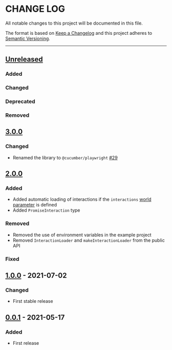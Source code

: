 # CHANGE LOG
All notable changes to this project will be documented in this file.

The format is based on [Keep a Changelog](http://keepachangelog.com/)
and this project adheres to [Semantic Versioning](http://semver.org/).

----
## [Unreleased]

### Added

### Changed

### Deprecated

### Removed

## [3.0.0]

### Changed

* Renamed the library to `@cucumber/playwright` [#29](https://github.com/cucumber/screenplay.js/pull/29)

## [2.0.0]

### Added

* Added automatic loading of interactions if the `interactions` [world parameter](https://github.com/cucumber/cucumber-js/blob/main/docs/support_files/world.md#world-parameters) is defined
* Added `PromiseInteraction` type

### Removed

* Removed the use of environment variables in the example project
* Removed `InteractionLoader` and `makeInteractionLoader` from the public API

### Fixed

## [1.0.0] - 2021-07-02

### Changed

* First stable release

## [0.0.1] - 2021-05-17

### Added

* First release

<!-- Releases -->
[Unreleased]: https://github.com/cucumber/playwright.js/compare/v3.0.0...main
[3.0.0]:      https://github.com/cucumber/playwright.js/compare/v2.0.0...v3.0.0
[2.0.0]:      https://github.com/cucumber/playwright.js/compare/v1.0.0...v2.0.0
[1.0.0]:      https://github.com/cucumber/playwright.js/compare/0.0.1...v1.0.0
[0.0.1]:      https://github.com/cucumber/playwright.js/releases/tag/0.0.1

<!-- Contributors in alphabetical order -->
[aslakhellesoy]:    https://github.com/aslakhellesoy
[vincent-psarga]:   https://github.com/vincent-psarga
